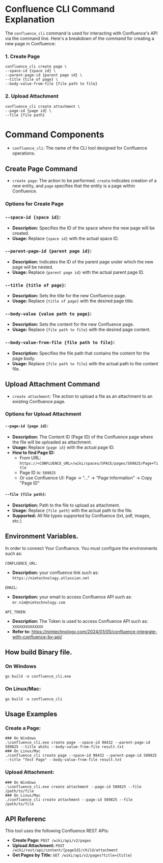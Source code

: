 # Confluence CLI Command Explanation

The `confluence_cli` command is used for interacting with Confluence's API via the command line. Here's a breakdown of the command for creating a new page in Confluence:

### 1. Create Page
```shell
confluence_cli create page \
--space-id {space id} \
--parent-page-id {parent page id} \
--title {tile of page} \
--body-value-from-file {file path to file}
```

### 2. Upload Attachment
```shell
confluence_cli create attachment \
--page-id {page id} \
--file {file path}
```

# Command Components

- `confluence_cli`: The name of the CLI tool designed for Confluence operations.

## Create Page Command

- `create page`: The action to be performed. `create` indicates creation of a new entity, and `page` specifies that the entity is a page within Confluence.

### Options for Create Page

### `--space-id {space id}`:
- **Description:** Specifies the ID of the space where the new page will be created.
- **Usage:** Replace `{space id}` with the actual space ID.

### `--parent-page-id {parent page id}`:
- **Description:** Indicates the ID of the parent page under which the new page will be nested.
- **Usage:** Replace `{parent page id}` with the actual parent page ID.

### `--title {title of page}`:
- **Description:** Sets the title for the new Confluence page.
- **Usage:** Replace `{title of page}` with the desired page title.

### `--body-value {value path to page}`:
- **Description:** Sets the content for the new Confluence page.
- **Usage:** Replace `{file path to file}` with the desired page content.

### `--body-value-from-file {file path to file}`:
- **Description:** Specifies the file path that contains the content for the page body.
- **Usage:** Replace `{file path to file}` with the actual path to the content file.

## Upload Attachment Command

- `create attachment`: The action to upload a file as an attachment to an existing Confluence page.

### Options for Upload Attachment

#### `--page-id {page id}`:
- **Description:** The Content ID (Page ID) of the Confluence page where the file will be uploaded as attachment.
- **Usage:** Replace `{page id}` with the actual page ID.
- **How to find Page ID:**
  - From URL: `https://<CONFLUENCE_URL>/wiki/spaces/SPACE/pages/589825/Page+Title`
  - Page ID is: `589825`
  - Or use Confluence UI: Page → "..." → "Page Information" → Copy "Page ID"

#### `--file {file path}`:
- **Description:** Path to the file to upload as attachment.
- **Usage:** Replace `{file path}` with the actual path to the file.
- **Supported:** All file types supported by Confluence (txt, pdf, images, etc.)

## Environment Variables.

In order to connect Your Confluence. You must configure the environments such as:   

`CONFLUENCE_URL`:   
- **Description:** your confluence link such as: `https://nimtechnology.atlassian.net`

`EMAIL`:
- **Description:** your email to access Confluence API such as: `mr.nim@nimtechnology.com`

`API_TOKEN`:
- **Description:** The Token is used to access Confluence API such as: `XXXXXXXXXXXXXX`
- **Refer to:** https://nimtechnology.com/2024/01/05/confluence-integrate-with-confluence-by-api/

## How build Binary file.

### On Windows
```shell
go build -o confluence_cli.exe
```

### On Linux/Mac:
```shell
go build -o confluence_cli
```

## Usage Examples

### Create a Page:
```shell
### On Windows
.\confluence_cli.exe create page --space-id 98432 --parent-page-id 589825 --title ahihi --body-value-from-file result.txt
### On Linux/Mac
./confluence_cli create page --space-id 98432 --parent-page-id 589825 --title "Test Page" --body-value-from-file result.txt
```

### Upload Attachment:
```shell
### On Windows
.\confluence_cli.exe create attachment --page-id 589825 --file /path/to/file
### On Linux/Mac
./confluence_cli create attachment --page-id 589825 --file /path/to/file
```

## API Referenc

This tool uses the following Confluence REST APIs:
- **Create Page:** `POST /wiki/api/v2/pages`
- **Upload Attachment:** `POST /wiki/rest/api/content/{pageId}/child/attachment`
- **Get Pages by Title:** `GET /wiki/api/v2/pages?title={title}`